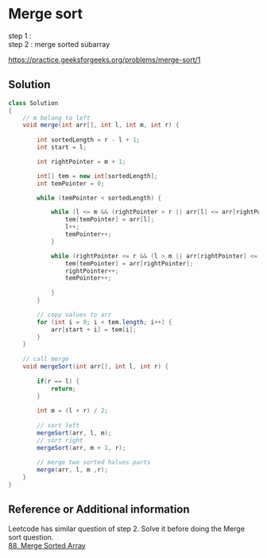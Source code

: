 # Merge sort

step 1 :  
step 2 : merge sorted subarray  

https://practice.geeksforgeeks.org/problems/merge-sort/1
## Solution
```java
class Solution
{
    // m belong to left
    void merge(int arr[], int l, int m, int r) {
         
        int sortedLength = r - l + 1;
        int start = l;

        int rightPointer = m + 1;

        int[] tem = new int[sortedLength];
        int temPointer = 0;

        while (temPointer < sortedLength) {

            while (l <= m && (rightPointer > r || arr[l] <= arr[rightPointer])) {
                tem[temPointer] = arr[l];
                l++;
                temPointer++;
            }

            while (rightPointer <= r && (l > m || arr[rightPointer] <= arr[l])) {
                tem[temPointer] = arr[rightPointer];
                rightPointer++;
                temPointer++;
                
            }
        }

        // copy values to arr
        for (int i = 0; i < tem.length; i++) {
            arr[start + i] = tem[i];
        }
    }
    
    // call merge
    void mergeSort(int arr[], int l, int r) {
        
        if(r == l) {
            return;
        }
        
        int m = (l + r) / 2;
        
        // sort left
        mergeSort(arr, l, m);
        // sort right
        mergeSort(arr, m + 1, r);
        
        // merge two sorted halves parts
        merge(arr, l, m ,r);
    }
}
```


## Reference or Additional information
Leetcode has similar question of step 2. Solve it before doing the Merge sort question.  
[88. Merge Sorted Array](https://leetcode.com/problems/merge-sorted-array/)